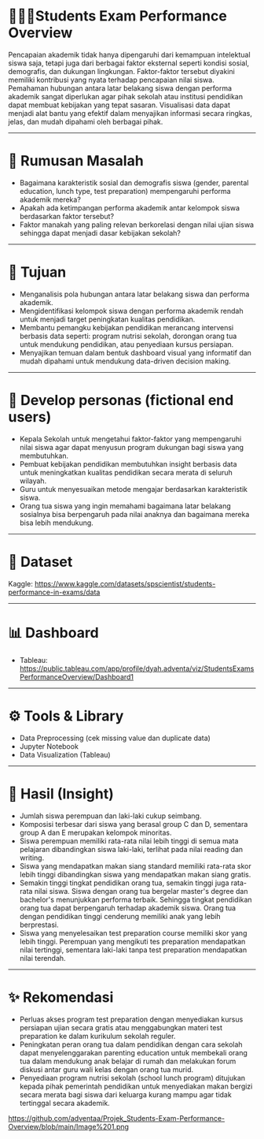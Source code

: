 # 🧑🏻‍🎓Students Exam Performance Overview
Pencapaian akademik tidak hanya dipengaruhi dari kemampuan intelektual siswa saja, tetapi juga dari berbagai faktor eksternal seperti kondisi sosial, demografis, dan dukungan lingkungan. Faktor-faktor tersebut diyakini memiliki kontribusi yang nyata terhadap pencapaian nilai siswa. Pemahaman hubungan antara latar belakang siswa dengan performa akademik sangat diperlukan agar pihak sekolah atau institusi pendidikan dapat membuat kebijakan yang tepat sasaran. Visualisasi data dapat menjadi alat bantu yang efektif dalam menyajikan informasi secara ringkas, jelas, dan mudah dipahami oleh berbagai pihak.

---
# 🚩 Rumusan Masalah
- Bagaimana karakteristik sosial dan demografis siswa (gender, parental education, lunch type, test preparation) mempengaruhi performa akademik mereka?
- Apakah ada ketimpangan performa akademik antar kelompok siswa berdasarkan faktor tersebut?
- Faktor manakah yang paling relevan berkorelasi dengan nilai ujian siswa sehingga dapat menjadi dasar kebijakan sekolah?
---
# 📌 Tujuan
- Menganalisis pola hubungan antara latar belakang siswa dan performa akademik.
- Mengidentifikasi kelompok siswa dengan performa akademik rendah untuk menjadi target peningkatan kualitas pendidikan.
- Membantu pemangku kebijakan pendidikan merancang intervensi berbasis data seperti: program nutrisi sekolah, dorongan orang tua untuk mendukung pendidikan, atau penyediaan kursus persiapan.
- Menyajikan temuan dalam bentuk dashboard visual yang informatif dan mudah dipahami untuk mendukung data-driven decision making.
---
# 👤 Develop personas (fictional end users)
- Kepala Sekolah untuk mengetahui faktor-faktor yang mempengaruhi nilai siswa agar dapat menyusun program dukungan bagi siswa yang membutuhkan.
- Pembuat kebijakan pendidikan membutuhkan insight berbasis data untuk meningkatkan kualitas pendidikan secara merata di seluruh wilayah.
- Guru untuk menyesuaikan metode mengajar berdasarkan karakteristik siswa.
- Orang tua siswa yang ingin memahami bagaimana latar belakang sosialnya bisa berpengaruh pada nilai anaknya dan bagaimana mereka bisa lebih mendukung.
---
# 📁 Dataset
Kaggle: https://www.kaggle.com/datasets/spscientist/students-performance-in-exams/data 

---
# 📊 Dashboard
- Tableau: https://public.tableau.com/app/profile/dyah.adventa/viz/StudentsExamsPerformanceOverview/Dashboard1
---
# ⚙️ Tools & Library
- Data Preprocessing (cek missing value dan duplicate data)
- Jupyter Notebook
- Data Visualization (Tableau)
---
# 🏁 Hasil (Insight)
- Jumlah siswa perempuan dan laki-laki cukup seimbang.
- Komposisi terbesar dari siswa yang berasal group C dan D, sementara group A dan E merupakan kelompok minoritas.
- Siswa perempuan memiliki rata-rata nilai lebih tinggi di semua mata pelajaran dibandingkan siswa laki-laki, terlihat pada nilai reading dan writing.
- Siswa yang mendapatkan makan siang standard memiliki rata-rata skor lebih tinggi dibandingkan siswa yang mendapatkan makan siang gratis.
- Semakin tinggi tingkat pendidikan orang tua, semakin tinggi juga rata-rata nilai siswa. Siswa dengan orang tua bergelar master's degree dan bachelor's menunjukkan performa terbaik. Sehingga tingkat pendidikan orang tua dapat berpengaruh terhadap akademik siswa. Orang tua dengan pendidikan tinggi cenderung memiliki anak yang lebih berprestasi.
- Siswa yang menyelesaikan test preparation course memiliki skor yang lebih tinggi. Perempuan yang mengikuti tes preparation mendapatkan nilai tertinggi, sementara laki-laki tanpa test preparation mendapatkan nilai terendah.
---
# ✨ Rekomendasi
- Perluas akses program test preparation dengan menyediakan kursus persiapan ujian secara gratis atau menggabungkan materi test preparation ke dalam kurikulum sekolah reguler.
- Peningkatan peran orang tua dalam pendidikan dengan cara sekolah dapat menyelenggarakan parenting education untuk membekali orang tua dalam mendukung anak belajar di rumah dan melakukan forum diskusi antar guru wali kelas dengan orang tua murid.
- Penyediaan program nutrisi sekolah (school lunch program) ditujukan kepada pihak pemerintah pendidikan untuk menyediakan makan bergizi secara merata bagi siswa dari keluarga kurang mampu agar tidak tertinggal secara akademik.

https://github.com/adventaa/Projek_Students-Exam-Performance-Overview/blob/main/Image%201.png 
